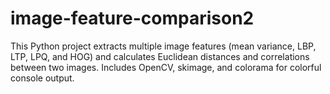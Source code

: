 # image-feature-comparison2
 This Python project extracts multiple image features (mean variance, LBP, LTP, LPQ, and HOG) and calculates Euclidean distances and correlations between two images. Includes OpenCV, skimage, and colorama for colorful console output.
